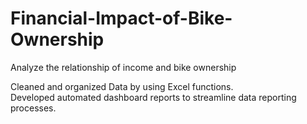 # Financial-Impact-of-Bike-Ownership
Analyze the relationship of income and bike ownership

Cleaned and organized Data by using Excel functions. <br>
Developed automated dashboard reports to streamline data reporting processes.

